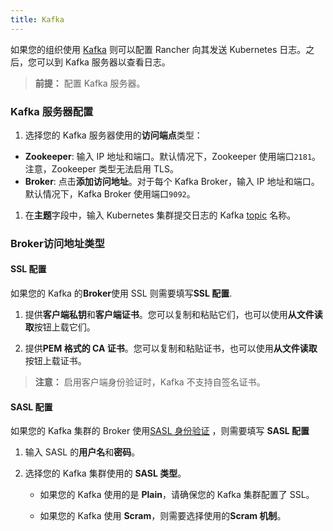 ```yaml
---
title: Kafka
---
```


如果您的组织使用 [Kafka](https://kafka.apache.org/) 则可以配置 Rancher 向其发送 Kubernetes 日志。之后，您可以到 Kafka 服务器以查看日志。

> **前提：** 配置 Kafka 服务器。

### Kafka 服务器配置

1. 选择您的 Kafka 服务器使用的**访问端点**类型：

- **Zookeeper**: 输入 IP 地址和端口。默认情况下，Zookeeper 使用端口`2181`。注意，Zookeeper 类型无法启用 TLS。
- **Broker**: 点击**添加访问地址**。对于每个 Kafka Broker，输入 IP 地址和端口。默认情况下，Kafka Broker 使用端口`9092`。

1. 在**主题**字段中，输入 Kubernetes 集群提交日志的 Kafka [topic](https://kafka.apache.org/documentation/#basic_ops_add_topic) 名称。

### **Broker**访问地址类型

#### SSL 配置

如果您的 Kafka 的**Broker**使用 SSL 则需要填写**SSL 配置**.

1. 提供**客户端私钥**和**客户端证书**。您可以复制和粘贴它们，也可以使用**从文件读取**按钮上载它们。

1. 提供**PEM 格式的 CA 证书**。您可以复制和粘贴证书，也可以使用**从文件读取**按钮上载证书。

> **注意：** 启用客户端身份验证时，Kafka 不支持自签名证书。

#### SASL 配置

如果您的 Kafka 集群的 Broker 使用[SASL 身份验证](https://kafka.apache.org/documentation/#security_sasl) ，则需要填写 **SASL 配置**

1. 输入 SASL 的**用户名**和**密码**。

1. 选择您的 Kafka 集群使用的 **SASL 类型**。

   - 如果您的 Kafka 使用的是 **Plain**，请确保您的 Kafka 集群配置了 SSL。

   - 如果您的 Kafka 使用 **Scram**，则需要选择使用的**Scram 机制**。
